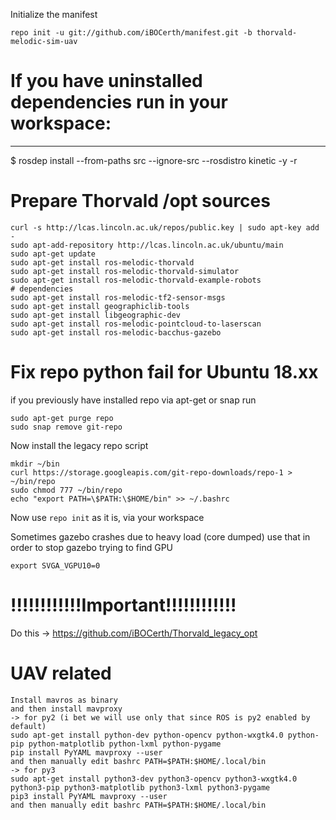 
Initialize the manifest

  	repo init -u git://github.com/iBOCerth/manifest.git -b thorvald-melodic-sim-uav
  

# If you have uninstalled dependencies run in your workspace:
---------------
$ rosdep install --from-paths src --ignore-src --rosdistro kinetic -y -r


# Prepare Thorvald /opt sources

```
curl -s http://lcas.lincoln.ac.uk/repos/public.key | sudo apt-key add - 
sudo apt-add-repository http://lcas.lincoln.ac.uk/ubuntu/main
sudo apt-get update
sudo apt-get install ros-melodic-thorvald 
sudo apt-get install ros-melodic-thorvald-simulator
sudo apt-get install ros-melodic-thorvald-example-robots
# dependencies
sudo apt-get install ros-melodic-tf2-sensor-msgs
sudo apt-get install geographiclib-tools 
sudo apt-get install libgeographic-dev
sudo apt-get install ros-melodic-pointcloud-to-laserscan
sudo apt-get install ros-melodic-bacchus-gazebo

```

# Fix repo python fail for Ubuntu 18.xx

if you previously have installed repo via apt-get or snap run
```
sudo apt-get purge repo
sudo snap remove git-repo
```
Now install the legacy repo script
```
mkdir ~/bin
curl https://storage.googleapis.com/git-repo-downloads/repo-1 > ~/bin/repo
sudo chmod 777 ~/bin/repo
echo "export PATH=\$PATH:\$HOME/bin" >> ~/.bashrc
```
Now use `repo init` as it is, via your workspace

Sometimes gazebo crashes due to heavy load (core dumped)
use that in order to stop gazebo trying to find GPU
```
export SVGA_VGPU10=0
```

# !!!!!!!!!!!!Important!!!!!!!!!!!!
Do this -> https://github.com/iBOCerth/Thorvald_legacy_opt

# UAV related
```
Install mavros as binary
and then install mavproxy 
-> for py2 (i bet we will use only that since ROS is py2 enabled by default)
sudo apt-get install python-dev python-opencv python-wxgtk4.0 python-pip python-matplotlib python-lxml python-pygame
pip install PyYAML mavproxy --user
and then manually edit bashrc PATH=$PATH:$HOME/.local/bin
-> for py3
sudo apt-get install python3-dev python3-opencv python3-wxgtk4.0 python3-pip python3-matplotlib python3-lxml python3-pygame
pip3 install PyYAML mavproxy --user
and then manually edit bashrc PATH=$PATH:$HOME/.local/bin
```
